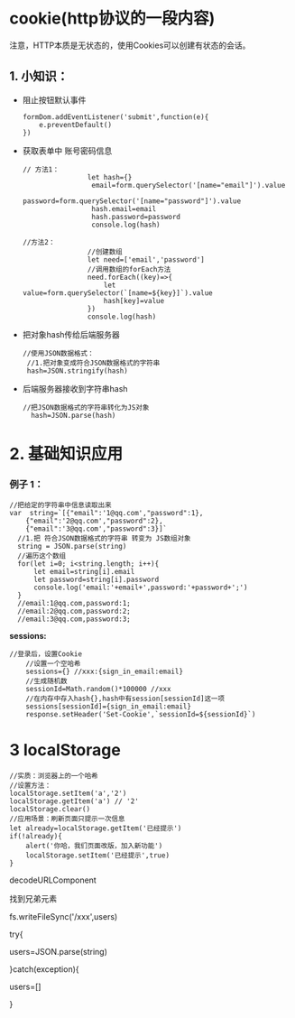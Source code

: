 # cookie(http协议的一段内容)

注意，HTTP本质是无状态的，使用Cookies可以创建有状态的会话。 

## 1. 小知识：

- 阻止按钮默认事件

  ```
  formDom.addEventListener('submit',function(e){
      e.preventDefault()
  })
  ```

- 获取表单中 账号密码信息

  ```
  // 方法1：
                  let hash={}
                   email=form.querySelector('[name="email"]').value
                   password=form.querySelector('[name="password"]').value
                   hash.email=email
                   hash.password=password
                   console.log(hash)
  ```

  ```
  //方法2：
                  //创建数组
                  let need=['email','password']
                  //调用数组的forEach方法
                  need.forEach((key)=>{
                      let value=form.querySelector(`[name=${key}]`).value
                      hash[key]=value
                  })
                  console.log(hash)
  ```

- 把对象hash传给后端服务器

  ```
  //使用JSON数据格式：
   //1.把对象变成符合JSON数据格式的字符串
   hash=JSON.stringify(hash)
  ```

  

- 后端服务器接收到字符串hash

  ```
  //把JSON数据格式的字符串转化为JS对象
  	hash=JSON.parse(hash)
  ```

  

# 2. 基础知识应用

###  例子 1：

```
//把给定的字符串中信息读取出来
var  string=`[{"email":'1@qq.com',"password":1},
	{"email":'2@qq.com',"password":2},
	{"email":'3@qq.com',"password":3}]`
  //1.把 符合JSON数据格式的字符串 转变为 JS数组对象
  string = JSON.parse(string)
  //遍历这个数组
  for(let i=0; i<string.length; i++){
      let email=string[i].email
      let password=string[i].password
      console.log('email:'+email+',password:'+password+';')
  }
  //email:1@qq.com,password:1;
  //email:2@qq.com,password:2;
  //email:3@qq.com,password:3;
```

**sessions:**

```
//登录后，设置Cookie
	//设置一个空哈希
	sessions={} //xxx:{sign_in_email:email}
	//生成随机数
    sessionId=Math.random()*100000 //xxx
    //在内存中存入hash{},hash中有session[sessionId]这一项
    sessions[sessionId]={sign_in_email:email}
    response.setHeader('Set-Cookie',`sessionId=${sessionId}`)
```

# 3  localStorage

```
//实质：浏览器上的一个哈希
//设置方法：
localStorage.setItem('a','2')
localStorage.getItem('a') // '2'
localStorage.clear()
//应用场景：刷新页面只提示一次信息
let already=localStorage.getItem('已经提示')
if(!already){
    alert('你哈，我们页面改版，加入新功能')
    localStorage.setItem('已经提示',true)
}
```





decodeURLComponent

找到兄弟元素

fs.writeFileSync('/xxx',users)

try{

users=JSON.parse(string)

}catch(exception){

users=[]

}



